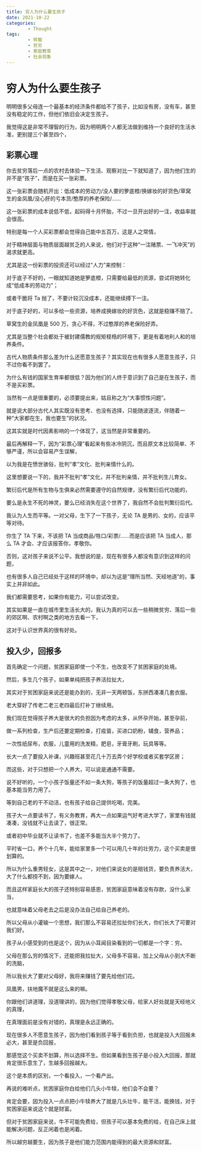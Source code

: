 ```yaml
---
title: 穷人为什么要生孩子
date: 2021-10-22
categories:
        - Thought
tags:
        - 转载
        - 贫穷
        - 家庭教育
        - 社会现象
---
```


# 穷人为什么要生孩子

明明很多父母连一个最基本的经济条件都给不了孩子，比如没有房，没有车，甚至没有稳定的工作，但他们依旧会决定生孩子。

我觉得这是非常不理智的行为，因为明明两个人都无法做到维持一个良好的生活水准，更别提三个甚至四个，

## 彩票心理

你去贫穷落后一点的农村去体验一下生活、观察对比一下就知道了，因为他们生的并不是“孩子”，而是在买一张彩票。

这一张彩票会随机开出：低成本的劳动力/没人要的箩底橙/换嫁妆的好货色/草窝生的金凤凰/没心肝的亏本货/憨厚的养老保险/……

这一张彩票的成本说低不低，起码得十月怀胎，不过一旦开出好的一注，收益率就会很高。

特别是每一个人买彩票都会觉得自己能中五百万，这是人之常情，

对于精神层面与物质层面越贫乏的人来说，他们对于这种“一注赌票、一飞冲天”的渴求就更高。

尤其是这一份彩票的投资还可以经过“人力”来控制：

对于底子不好的，一眼就知道她是箩底橙，只需要给最低的资源，尝试将她转化成“低成本的劳动力”；

或者干脆将 Ta 抛了，不要计较沉没成本，还能继续搏下一注。

对于底子好的，可以多给一些资源，培养成换嫁妆的好货色，这就是稳赚不赔了。

草窝生的金凤凰是 500 万，贪心不得，不过憨厚的养老保险好弄。

尤其是当整个社会都处于被封建儒教的规矩桎梏的环境下，更是有着地利人和的培养条件。

古代人物质条件那么差为什么还愿意生孩子？其实现在也有很多人愿意生孩子，只不过你看不到罢了。

为什么有钱的国家生育率都很低？因为他们的人终于意识到了自己是在生孩子，而不是买彩票。

当然有一点是很重要的，必须要提出来，姑且称之为“大事惯性问题”。

就是说大部分古代人其实既没有思考、也没有选择，只能随波逐流，伴随着一种“大家都在生，我也要生”的状况。

这其实就是时代因素影响的一个体现了，这当然是非常重要的。

最后再解释一下，因为“彩票心理”看起来有些冰冷阴沉，而且原文本比较简单、不够严谨，所以会容易产生误解，

以为我是在愤世骇俗，批判“孝”文化、批判亲情什么的。

这里想要说一下的，我并不批判“孝”文化，并不批判亲情，并不批判生儿育女。

繁衍后代是所有生物与生俱来必然需要遵守的自然规律，没有繁衍后代功能的，

要么是永生不死的神灵，要么已经消失在这个世界了，我自然不会批判繁衍后代。

我认为人生而平等。一对父母，生下了一下孩子，无论 TA 是男的、女的，应该平等对待。

你生了 TA 下来，不该把 TA 当成商品/牲口/彩票/……而是应该把 TA 当成人，那么 TA 才会、才应该报答你，孝敬你。

否则，这对孩子来说不公平。我想说的是，现在有很多人都没有意识到这样的问题，

也有很多人自己已经处于这样的环境中，却以为这是“理所当然、天经地道”的，事实上并非如此。

我们都需要思考，如果你有能力，可以尝试改变。

其实如果是一直在城市里生活长大的，我认为真的可以去一些稍微贫穷、落后一些的郊区啊、农村啊之类的地方去看一下，

这对于认识世界真的很有好处。

## 投入少，回报多

首先确定一个问题，贫困家庭即使一个不生，也改变不了贫困家庭的处境。

然后，多生几个孩子，如果单纯把孩子养活拉扯大，

其实对于贫困家庭来说还是能办到的，无非一天两顿饭，东拼西凑凑几套衣服。

老大穿好了传老二老三老四最后打补丁继续用。

我们现在觉得孩子养大是很大的负担因为考虑的太多，从怀孕开始，甚至孕前，

做一系列检查，生产后还要定期检查，打疫苗，买进口奶粉，辅食，营养品；

一次性纸尿布，衣服，儿童用的洗发精，肥皂，牙膏牙刷，玩具等等。

长大一点了要投入补课，兴趣班甚至花几十万去弄个好学校或者买套学区房；

而这些，对于只想把一个人养大，可以说是通通不需要。

说不好听的，一个小孩子饭量还不如一条大狗，等孩子的饭量超过一条大狗了，也基本能当劳力用了。

等到自己老的干不动活，也有孩子给自己提供吃喝，完美。

孩子大一点要读书了，有义务教育，再大一点如果运气好考进大学了，家里有钱就凑凑，没钱就不让去读了，很正常。

或者初中毕业就不让读书了，也差不多能当大半个劳力了。

平时省一口，养个十几年，能给家里多一个可以用几十年的壮劳力，这个买卖是很划算的。

所以为什么重男轻女，这是其中之一，对他们来说女的是赔钱货，要负责养活大，大了什么都捞不到，因为要嫁人。

而且这样家庭长大的孩子还特别容易感恩，贫困家庭意味着没有存款，没什么家当，

也就意味着父母老去之后是没办法自己给自己养老的。

所以父母从小灌输一个思想，我们那么不容易还拉扯你们长大，你们长大了可要对我们好。

孩子从小感受到的也是这个，因为从小耳闻目染看到的一切都是一个字：穷。

父母在那么穷的情况下，还能把我拉扯大，父母多不容易，加上父母从小到大不断的洗脑，

所以我长大了要对父母好，我将来赚钱了要先给他们花。

凤凰男，扶地魔不就是这么来的嘛。

你跟他们讲道理，没道理讲的，因为他们觉得孝敬父母，给家人好处就是天经地义的真理，

在真理面前是没有对错的，真理是永远正确的。

现在很多人不愿意生孩子，因为他们看到孩子等于看到负担，也就是投入大回报未必大，甚至是负回报，

那感觉这个买卖不划算，所以选择不生。但如果看到生孩子是小投入大回报，那就肯定很乐意生了，生越多回报越大。

这个是本质的区别，一个看投入，一个看产出。

再说的难听点，贫困家庭你白给他们几头小牛犊，他们会不会要？

肯定会要，因为投入一点点把小牛犊养大了就是几头壮牛，能干活，能换钱，对于贫困家庭来说这个就是财富。

但对于贫困家庭来说，牛不可能免费给，但孩子可以基本免费的给，在自己床上就能解决问题，反正闲着也是闲着。

所以越穷越要生，因为孩子是他们能力范围内能得到的最大资源和财富。
